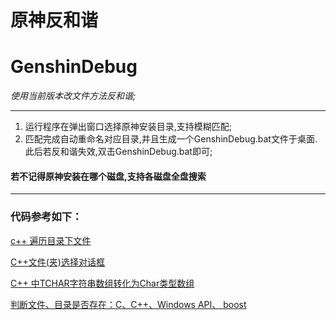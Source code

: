 # 原神反和谐
# GenshinDebug
*使用当前版本改文件方法反和谐;*

------------

1. 运行程序在弹出窗口选择原神安装目录,支持模糊匹配;
2. 匹配完成自动重命名对应目录,并且生成一个GenshinDebug.bat文件于桌面.此后若反和谐失效,双击GenshinDebug.bat即可;

#### 若不记得原神安装在哪个磁盘,支持各磁盘全盘搜索

------------

### 代码参考如下：
[c++ 遍历目录下文件](https://blog.csdn.net/abcjennifer/article/details/18147551 "c++ 遍历目录下文件")

[C++文件(夹)选择对话框](https://blog.csdn.net/xdrt81y/article/details/14225113 "C++文件(夹)选择对话框")

[C++ 中TCHAR字符串数组转化为Char类型数组](https://www.cnblogs.com/kire/p/4428821.html "C++ 中TCHAR字符串数组转化为Char类型数组")

[判断文件、目录是否存在：C、C++、Windows API、 boost](https://blog.csdn.net/guowenyan001/article/details/17259173 "判断文件、目录是否存在：C、C++、Windows API、 boost")
